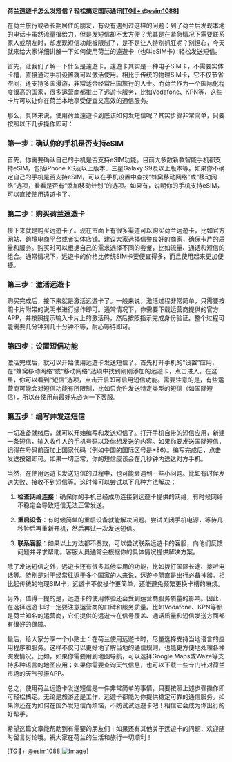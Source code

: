 **荷兰遠遊卡怎么发短信？轻松搞定国际通讯[[TG💪+ @esim1088](https://t.me/s/esim1088)]**

在荷兰旅行或者长期居住的朋友，有没有遇到过这样的问题：到了荷兰后发现本地的电话卡虽然流量很给力，但是发短信却不太方便？尤其是在紧急情况下需要联系家人或朋友时，却发现短信功能被限制了，是不是让人特别抓狂呢？别担心，今天就来给大家详细讲解一下如何使用荷兰的遠遊卡（也叫eSIM卡）轻松发送短信。

首先，让我们了解一下什么是遠遊卡。遠遊卡其实是一种电子SIM卡，不需要实体卡槽，直接通过手机设置就可以激活使用。相比于传统的物理SIM卡，它不仅节省空间，还支持多国漫游，非常适合经常出国旅行的人士。而荷兰作为一个国际化程度很高的国家，很多运营商都推出了远遊卡服务，比如Vodafone、KPN等，这些卡片可以让你在荷兰本地享受便宜又高效的通信服务。

那么，具体来说，使用荷兰遠遊卡到底该如何发短信呢？其实步骤非常简单，只要按照以下几步操作即可：

### 第一步：确认你的手机是否支持eSIM

首先，你需要确认自己的手机是否支持eSIM功能。目前大多数新款智能手机都支持eSIM，包括iPhone XS及以上版本、三星Galaxy S9及以上版本等。如果你不确定自己的手机是否支持eSIM，可以在手机设置中查找“蜂窝移动网络”或“移动网络”选项，看看是否有“添加移动计划”的选项。如果有，说明你的手机支持eSIM，可以直接使用遠遊卡了。

### 第二步：购买荷兰遠遊卡

接下来就是购买远遊卡了。现在市面上有很多渠道可以购买荷兰远遊卡，比如官方网站、跨境电商平台或者实体店铺。建议大家选择信誉良好的商家，确保卡片的质量和服务。购买时可以根据自己的需求选择不同的套餐，比如流量、通话和短信的组合。通常情况下，远遊卡的价格比传统SIM卡要便宜得多，而且使用起来更加便捷。

### 第三步：激活远遊卡

购买完成后，接下来就是激活远遊卡了。一般来说，激活过程非常简单，只需要按照卡片附带的说明书进行操作即可。通常情况下，你需要下载运营商提供的官方APP，并按照提示输入卡片上的激活码，然后按照指示完成身份验证。整个过程可能需要几分钟到几十分钟不等，耐心等待即可。

### 第四步：设置短信功能

激活完成后，就可以开始使用远遊卡发送短信了。首先打开手机的“设置”应用，在“蜂窝移动网络”或“移动网络”选项中找到刚刚添加的远遊卡，点击进入。在这里，你可以看到“短信”选项，点击开启即可启用短信功能。需要注意的是，有些运营商可能会对短信功能有所限制，比如只允许发送特定类型的短信（如国际短信），所以在使用前最好先咨询一下客服。

### 第五步：编写并发送短信

一切准备就绪后，就可以开始编写和发送短信了。打开手机自带的短信应用，新建一条短信，输入收件人的手机号码以及你想发送的内容。如果你要发送国际短信，记得在号码前面加上国家代码（例如中国的国际区号是+86）。编写完成后，点击发送按钮即可。如果一切正常，你的短信应该会在几秒钟内送达对方手机。

当然，在使用远遊卡发送短信的过程中，也可能会遇到一些小问题。比如有时候发送失败、接收不到短信等。这时候可以尝试以下几种方法解决：

1. **检查网络连接**：确保你的手机已经成功连接到远遊卡提供的网络，有时候网络不稳定会导致短信无法正常发送。
   
2. **重启设备**：有时候简单的重启设备就能解决问题。尝试关闭手机电源，等待几秒钟后再重新开机，然后再试一次发送短信。

3. **联系客服**：如果以上方法都不奏效，可以尝试联系远遊卡的客服，向他们反馈问题并寻求帮助。客服人员通常会根据你的具体情况提供解决方案。

除了发送短信之外，远遊卡还有很多其他实用的功能，比如拨打国际长途、接听电话等。特别是对于经常往返于多个国家的人来说，远遊卡简直是出行必备神器。相比起传统的物理SIM卡，远遊卡不仅操作更简单，还能避免频繁更换卡槽的麻烦。

另外，值得一提的是，远遊卡的使用体验还会受到运营商服务质量的影响。因此，在选择远遊卡时一定要注意运营商的口碑和服务质量。比如Vodafone、KPN等都是荷兰知名的运营商，它们提供的远遊卡在信号覆盖、通话质量和短信发送方面都有很好的保障。

最后，给大家分享一个小贴士：在荷兰使用远遊卡时，尽量选择支持当地语言的应用程序和服务。这样不仅可以更好地了解当地的通信规则，也能更方便地处理各种突发情况。比如，如果你需要用到地图导航，可以选择Google Maps或Waze等支持多种语言的地图应用；如果你需要查询天气信息，也可以下载一些专门针对荷兰市场的天气预报APP。

总之，使用荷兰远遊卡发送短信是一件非常简单的事情，只要按照上述步骤操作即可轻松搞定。无论是旅游还是工作，远遊卡都能为你提供稳定可靠的通信服务。如果你还在为如何在国外发短信而烦恼，不妨试试远遊卡吧！相信它会成为你出行的好帮手。

希望这篇文章能帮助到有需要的朋友们！如果还有其他关于远遊卡的问题，欢迎随时留言讨论哦。祝大家在荷兰的生活和旅行一切顺利！

[[TG💪+ @esim1088](https://t.me/s/esim1088) ![Image](https://i.postimg.cc/4NQfJmqS/Snipaste-2025-05-13-00-14-12.png)]